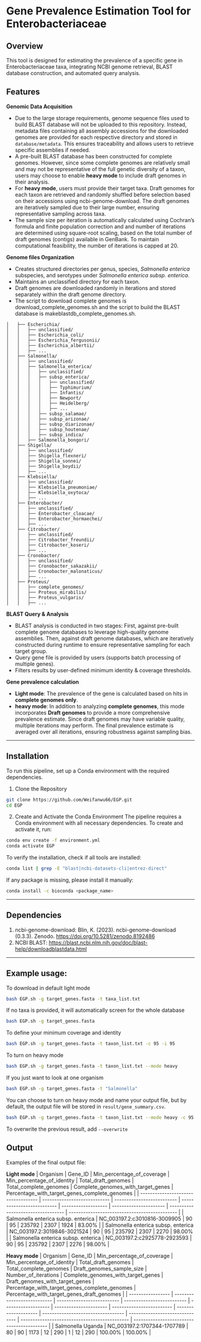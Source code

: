 # Gene Prevalence Estimation Tool for Enterobacteriaceae

## Overview
This tool is designed for estimating the prevalence of a specific gene in Enterobacteriaceae taxa, integrating NCBI genome retrieval, BLAST database construction, and automated query analysis.

## Features
**Genomic Data Acquisition**
  - Due to the large storage requirements, genome sequence files used to build BLAST database will not be uploaded to this repository. Instead, metadata files containing all assembly accessions for the downloaded genomes are provided for each respective directory and stored in `database/metadata`. This ensures traceability and allows users to retrieve specific assemblies if needed.
  - A pre-built BLAST database has been constructed for complete genomes. However, since some complete genomes are relatively small and may not be representative of the full genetic diversity of a taxon, users may choose to enable **heavy mode** to include draft genomes in their analysis.
  - For **heavy mode**, users must provide their target taxa. Draft genomes for each taxon are retrieved and randomly shuffled before selection based on their accessions using ncbi-genome-download. The draft genomes are iteratively sampled due to their large number, ensuring representative sampling across taxa.
  - The sample size per iteration is automatically calculated using Cochran’s formula and finite population correction and and number of iterations are determined using square-root scaling, based on the total number of draft genomes (contigs) available in GenBank. To maintain computational feasibility, the number of iterations is capped at 20.

**Genome files Organization**
- Creates structured directories per genus, species, *Salmonella enterica* subspecies, and serotypes under *Salmonella enterica subsp. enterica*.
- Maintains an unclassified directory for each taxon.
- Draft genomes are downloaded randomly in iterations and stored separately within the draft genome directory.
- The script to download complete genomes is download_complete_genomes.sh and the script to build the BLAST database is makeblastdb_complete_genomes.sh.
```
│   ├── Escherichia/
│   │   ├── unclassified/
│   │   ├── Escherichia_coli/
│   │   ├── Escherichia_fergusonii/
│   │   ├── Escherichia_albertii/
│   │   ├── ...
│   ├── Salmonella/
│   │   ├── unclassified/
│   │   ├── Salmonella_enterica/
│   │   │   ├── unclassified/
│   │   │   ├── subsp_enterica/
│   │   │   │   ├── unclassified/
│   │   │   │   ├── Typhimurium/
│   │   │   │   ├── Infantis/
│   │   │   │   ├── Newport/
│   │   │   │   ├── Heidelberg/
│   │   │   │   ├── ...
│   │   │   ├── subsp_salamae/
│   │   │   ├── subsp_arizonae/
│   │   │   ├── subsp_diarizonae/
│   │   │   ├── subsp_houtenae/
│   │   │   ├── subsp_indica/
│   │   ├── Salmonella_bongori/
│   ├── Shigella/
│   │   ├── unclassified/
│   │   ├── Shigella_flexneri/
│   │   ├── Shigella_sonnei/
│   │   ├── Shigella_boydii/
│   │   ├── ...
│   ├── Klebsiella/
│   │   ├── unclassified/
│   │   ├── Klebsiella_pneumoniae/
│   │   ├── Klebsiella_oxytoca/
│   │   ├── ...
│   ├── Enterobacter/
│   │   ├── unclassified/
│   │   ├── Enterobacter_cloacae/
│   │   ├── Enterobacter_hormaechei/
│   │   ├── ...
│   ├── Citrobacter/
│   │   ├── unclassified/
│   │   ├── Citrobacter_freundii/
│   │   ├── Citrobacter_koseri/
│   │   ├── ...
│   ├── Cronobacter/
│   │   ├── unclassified/
│   │   ├── Cronobacter_sakazakii/
│   │   ├── Cronobacter_malonaticus/
│   │   ├── ...
│   ├── Proteus/
│   │   ├── complete_genomes/
│   │   ├── Proteus_mirabilis/
│   │   ├── Proteus_vulgaris/
│   │   ├── ...
```
**BLAST Query & Analysis**
- BLAST analysis is conducted in two stages: First, against pre-built complete genome databases to leverage high-quality genome assemblies. Then, against draft genome databases, which are iteratively constructed during runtime to ensure representative sampling for each target group.
- Query gene file is provided by users (supports batch processing of multiple genes).
- Filters results by user-defined minimum identity & coverage thresholds.

**Gene prevalence calculation**
- **Light mode**: The prevalence of the gene is calculated based on hits in **complete genomes only**.
- **heavy mode**: In addition to analyzing **complete genomes**, this mode incorporates **Draft genomes** to provide a more comprehensive prevalence estimate. Since draft genomes may have variable quality, multiple iterations may perform. The final prevalence estimate is averaged over all iterations, ensuring robustness against sampling bias.
------
## Installation
To run this pipeline, set up a Conda environment with the required dependencies.
1. Clone the Repository
```sh
git clone https://github.com/Weifanwu66/EGP.git
cd EGP
```
2. Create and Activate the Conda Environment
The pipeline requires a Conda environment with all necessary dependencies. To create and activate it, run:
```sh
conda env create -f environment.yml
conda activate EGP
```
To verify the installation, check if all tools are installed:
```sh
conda list | grep -E "blast|ncbi-datasets-cli|entrez-direct"
```
If any package is missing, please install it manually:
```sh
conda install -c bioconda <package_name>
```
-----
## Dependencies
1. ncbi-genome-download: Blin, K. (2023). ncbi-genome-download (0.3.3). Zenodo. https://doi.org/10.5281/zenodo.8192486
2. NCBI BLAST: https://blast.ncbi.nlm.nih.gov/doc/blast-help/downloadblastdata.html
-----
## Example usage:
To download in default light mode
```sh
bash EGP.sh -g target_genes.fasta -t taxa_list.txt
```
If no taxa is provided, it will automatically screen for the whole database
```sh
bash EGP.sh -g target_genes.fasta
```
To define your minimum coverage and identity
```sh
bash EGP.sh -g target_genes.fasta -t taxon_list.txt -c 95 -i 95
```
To turn on heavy mode
```sh
bash EGP.sh -g target_genes.fasta -t taxon_list.txt --mode heavy
```
If you just want to look at one organism
```sh
bash EGP.sh -g target_genes.fasta -t "Salmonella"
```
You can choose to turn on heavy mode and name your output file, but by default, the output file will be stored in `result/gene_summary.csv`.
```sh
bash EGP.sh -g target_genes.fasta -t taxon_list.txt --mode heavy -c 95 -i 95 -o output.csv
```
To overwrite the previous result, add `--overwrite`
## Output
Examples of the final output file:

**Light mode**
| Organism                            | Gene_ID                      | Min_percentage_of_coverage | Min_percentage_of_identity | Total_draft_genomes | Total_complete_genomes | Complete_genomes_with_target_genes | Percentage_with_target_genes_complete_genomes |
| ----------------------------------- | ---------------------------- | -------------------------- | -------------------------- | ------------------- | ---------------------- | ---------------------------------- | --------------------------------------------- |
| Salmonella enterica subsp. enterica | NC_003197.2:c3010816-3009905 | 90                         | 95                         | 235792              | 2307                   | 1924                               | 83.00%                                        |
| Salmonella enterica subsp. enterica | NC_003197.2:3019846-3021524  | 90                         | 95                         | 235792              | 2307                   | 2270                               | 98.00%                                        |
| Salmonella enterica subsp. enterica | NC_003197.2:c2925778-2923593 | 90                         | 95                         | 235792              | 2307                   | 2276                               | 98.00%                                        |

**Heavy mode**
| Organism          | Gene_ID                     | Min_percentage_of_coverage | Min_percentage_of_identity | Total_draft_genomes | Total_complete_genomes | Draft_genomes_sample_size | Number_of_iterations | Complete_genomes_with_target_genes | Draft_genomes_with_target_genes | Percentage_with_target_genes_complete_genomes | Percentage_with_target_genes_draft_genomes |
| ----------------- | --------------------------- | -------------------------- | -------------------------- | ------------------- | ---------------------- | ------------------------- | -------------------- | ---------------------------------- | ------------------------------- | --------------------------------------------- | ------------------------------------------ |
| Salmonella Uganda | NC_003197.2:1707344-1707789 | 80                         | 90                         | 1173                | 12                     | 290                       | 1                    | 12                                 | 290                             | 100.00%                                       | 100.00%                                    |
